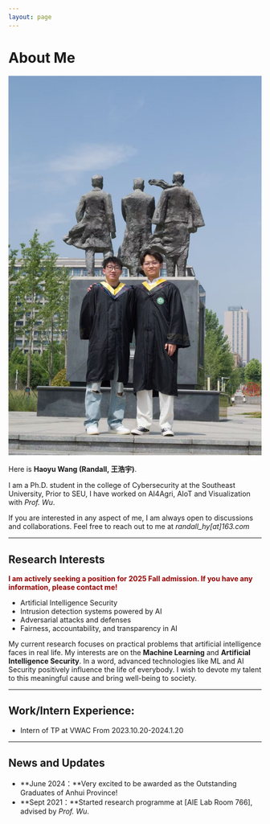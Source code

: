 ```yaml
---
layout: page
---
```


# About Me

<img src="images/teams/5.jpg" class="floatpic">

Here is **Haoyu Wang (Randall, 王浩宇)**.<br>

I am a Ph.D. student in the college of Cybersecurity at the Southeast University, Prior to SEU,  I have worked on AI4Agri, AIoT and Visualization with _Prof. Wu_. 

If you are interested in any aspect of me, I am always open to discussions and collaborations. Feel free to reach out to me at _randall_hy[at]163.com_

---

## Research Interests

**<font color="#990000">I am actively seeking a position for 2025 Fall admission. If you have any information, please contact me!</font>**

- Artificial Intelligence Security
- Intrusion detection systems powered by AI
- Adversarial attacks and defenses
- Fairness, accountability, and transparency in AI

My current research focuses on practical problems that artificial intelligence faces in real life. My interests are on the **Machine Learning** and  **Artificial Intelligence Security**. In a word, advanced technologies like ML and AI Security positively influence the life of everybody.  I wish to devote my talent to this meaningful cause and bring well-being to society.

---

## Work/Intern Experience:
  - Intern of TP at VWAC From 2023.10.20-2024.1.20

---

## News and Updates

<!-- - **June 2024**：Very excited to be selected as [KDD UC Scholar](https://kdd2024.kdd.org/undergraduate-consortium/). See you in Spain!
- **May 2024：**My bachelor thesis won the Annual Best Thesis Award (Top 1/300).
- **April 2024：**Our work *BLEGuard* has been accepted to [MobiSys 2024](https://www.sigmobile.org/mobisys/2024/) as a poster paper. See you in Japan!
- **March 2024：**Very excited to get a MPhil offer from Engineering department at Cambridge University! -->
- **June 2024：**Very excited to be awarded as the Outstanding Graduates of Anhui Province!
- **Sept 2021：**Started research programme at [AIE Lab Room 766], advised by _Prof. Wu_.

<br>

<!-- <blockquote class="twitter-tweet"><p lang="en" dir="ltr">Thrilled to be an AAAI-UC Scholar at <a href="https://twitter.com/hashtag/AAAI24?src=hash&amp;ref_src=twsrc%5Etfw">#AAAI24</a>, thanks to <a href="https://twitter.com/hashtag/AAAI?src=hash&amp;ref_src=twsrc%5Etfw">#AAAI</a> &amp; <a href="https://twitter.com/hashtag/GoogleExploreCSR?src=hash&amp;ref_src=twsrc%5Etfw">#GoogleExploreCSR</a> for the sponsorship. Grateful for the knowledge gained and new friendships formed.<br><br>Wonderful trip in Vancouver. Looking forward to staying connected with all.<a href="https://twitter.com/hashtag/AAAI24?src=hash&amp;ref_src=twsrc%5Etfw">#AAAI24</a> <a href="https://twitter.com/hashtag/Vancouver?src=hash&amp;ref_src=twsrc%5Etfw">#Vancouver</a> <a href="https://twitter.com/hashtag/GoogleExploreCSR?src=hash&amp;ref_src=twsrc%5Etfw">#GoogleExploreCSR</a> <a href="https://t.co/wUQUp8XlSM">pic.twitter.com/wUQUp8XlSM</a></p>&mdash; Hanlin CAI (seeking a PhD position 2025) (@lancecai2002) <a href="https://twitter.com/lancecai2002/status/1762210025173344260?ref_src=twsrc%5Etfw">February 26, 2024</a></blockquote> <script async src="https://platform.twitter.com/widgets.js" charset="utf-8"></script> -->

